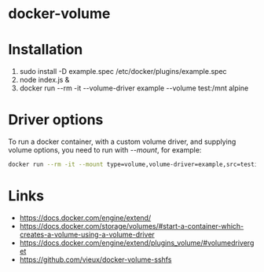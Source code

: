 # docker-volume

Installation
============
1. sudo install -D example.spec /etc/docker/plugins/example.spec
2. node index.js &
3. docker run --rm -it --volume-driver example --volume test:/mnt alpine

Driver options
==============
To run a docker container, with a custom volume driver, and supplying volume options, you need to run with *--mount*, for example:
```bash
docker run --rm -it --mount type=volume,volume-driver=example,src=testing,target=/mnt,volume-opt=krb5tok=123456,volume-opt=user=simmarti alpine
```

Links
=====
* https://docs.docker.com/engine/extend/
* https://docs.docker.com/storage/volumes/#start-a-container-which-creates-a-volume-using-a-volume-driver
* https://docs.docker.com/engine/extend/plugins_volume/#volumedriverget
* https://github.com/vieux/docker-volume-sshfs

